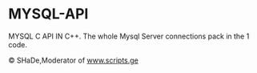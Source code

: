 # MYSQL-API
MYSQL C API IN C++. The whole Mysql Server connections pack in the 1 code.



© SHaDe,Moderator of www.scripts.ge


